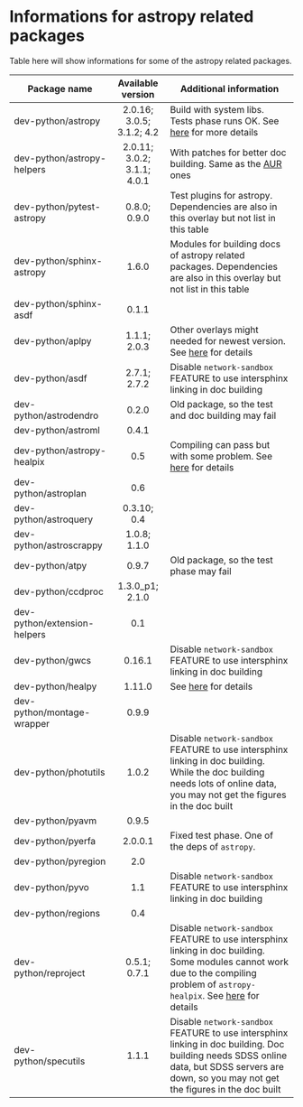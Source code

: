 # Informations for astropy related packages
Table here will show informations for some of the astropy related packages.

Package name | Available version | Additional information
------------ | :---------------: | ----------------------
dev-python/astropy           | 2.0.16; 3.0.5; 3.1.2; 4.2   | Build with system libs. Tests phase runs OK. See [here](https://github.com/Universebenzene/benzene-overlay/tree/master/dev-python/astropy#note-for-astropy) for more details
dev-python/astropy-helpers   | 2.0.11; 3.0.2; 3.1.1; 4.0.1 | With patches for better doc building. Same as the [AUR](https://aur.archlinux.org/packages/python-astropy-helpers/) ones
dev-python/pytest-astropy    | 0.8.0; 0.9.0                | Test plugins for astropy. Dependencies are also in this overlay but not list in this table
dev-python/sphinx-astropy    | 1.6.0                       | Modules for building docs of astropy related packages. Dependencies are also in this overlay but not list in this table
dev-python/sphinx-asdf       | 0.1.1                       |
dev-python/aplpy             | 1.1.1; 2.0.3                | Other overlays might needed for newest version. See [here](https://github.com/Universebenzene/benzene-overlay/tree/master/dev-python/aplpy#note-for-aplpy) for details
dev-python/asdf              | 2.7.1; 2.7.2                | Disable `network-sandbox` FEATURE to use intersphinx linking in doc building
dev-python/astrodendro       | 0.2.0                       | Old package, so the test and doc building may fail
dev-python/astroml           | 0.4.1                       |
dev-python/astropy-healpix   | 0.5                         | Compiling can pass but with some problem. See [here](https://github.com/Universebenzene/benzene-overlay/tree/master/dev-python/astropy-healpix#note-for-astropy-healpix) for details
dev-python/astroplan         | 0.6                         |
dev-python/astroquery        | 0.3.10; 0.4                 |
dev-python/astroscrappy      | 1.0.8; 1.1.0                |
dev-python/atpy              | 0.9.7                       | Old package, so the test phase may fail
dev-python/ccdproc           | 1.3.0\_p1; 2.1.0            |
dev-python/extension-helpers | 0.1                         |
dev-python/gwcs              | 0.16.1                      | Disable `network-sandbox` FEATURE to use intersphinx linking in doc building
dev-python/healpy            | 1.11.0                      | See [here](https://github.com/Universebenzene/benzene-overlay/tree/master/dev-python/healpy#note-for-healpy) for details
dev-python/montage-wrapper   | 0.9.9                       |
dev-python/photutils         | 1.0.2                       | Disable `network-sandbox` FEATURE to use intersphinx linking in doc building. While the doc building needs lots of online data, you may not get the figures in the doc built
dev-python/pyavm             | 0.9.5                       |
dev-python/pyerfa            | 2.0.0.1                     | Fixed test phase. One of the deps of `astropy`.
dev-python/pyregion          | 2.0                         |
dev-python/pyvo              | 1.1                         | Disable `network-sandbox` FEATURE to use intersphinx linking in doc building
dev-python/regions           | 0.4                         |
dev-python/reproject         | 0.5.1; 0.7.1                | Disable `network-sandbox` FEATURE to use intersphinx linking in doc building. Some modules cannot work due to the compiling problem of `astropy-healpix`. See [here](https://github.com/Universebenzene/benzene-overlay/tree/master/dev-python/reproject#note-for-reproject) for details
dev-python/specutils         | 1.1.1                       | Disable `network-sandbox` FEATURE to use intersphinx linking in doc building. Doc building needs SDSS online data, but SDSS servers are down, so you may not get the figures in the doc built
